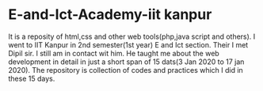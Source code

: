 # E-and-Ict-Academy-iit kanpur
It is a reposity of html,css and other web tools(php,java script and others). I went to IIT Kanpur in 2nd semester(1st year) E and Ict section. Their I met Dipil sir. I still am in contact wit him. He taught me about the web development in detail in just a short span of 15 dats(3 Jan 2020 to 17 jan 2020). The repository is collection of codes and practices which I did in these 15 days.
